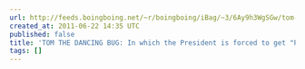 ```yaml
---
url: http://feeds.boingboing.net/~r/boingboing/iBag/~3/6Ay9h3WgSGw/tom-the-dancing-bug-54.html
created_at: 2011-06-22 14:35 UTC
published: false
title: 'TOM THE DANCING BUG: In which the President is forced to get "Pro-Life"'
tags: []
---
```



